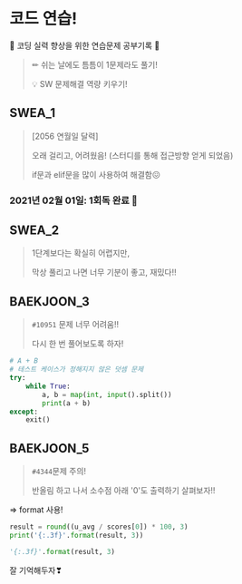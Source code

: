 # 코드 연습!

🌸 코딩 실력 향상을 위한 연습문제 공부기록 🌸

> ✏ 쉬는 날에도 틈틈이 1문제라도 풀기!
>
> 💡 SW 문제해결 역량 키우기!



## SWEA_1

> [2056 연월일 달력]
>
> 오래 걸리고, 어려웠음!
> (스터디를 통해 접근방향 얻게 되었음)
>
> if문과 elif문을 많이 사용하여 해결함😖

### 2021년 02월 01일: 1회독 완료 💞



## SWEA_2

> 1단계보다는 확실히 어렵지만,
>
> 막상 풀리고 나면 너무 기분이 좋고, 재밌다!!



## BAEKJOON_3

>`#10951` 문제 너무 어려움!!
>
>다시 한 번 풀어보도록 하자!

```python
# A + B
# 테스트 케이스가 정해지지 않은 덧셈 문제
try:
    while True:
        a, b = map(int, input().split())
        print(a + b)
except:
    exit()    
```



## BAEKJOON_5

>`#4344`문제 주의!
>
>반올림 하고 나서 소수점 아래 '0'도 출력하기 살펴보자!!

=> format 사용!

```python
result = round((u_avg / scores[0]) * 100, 3)
print('{:.3f}'.format(result, 3))
```

```python
'{:.3f}'.format(result, 3)
```

잘 기억해두자❣